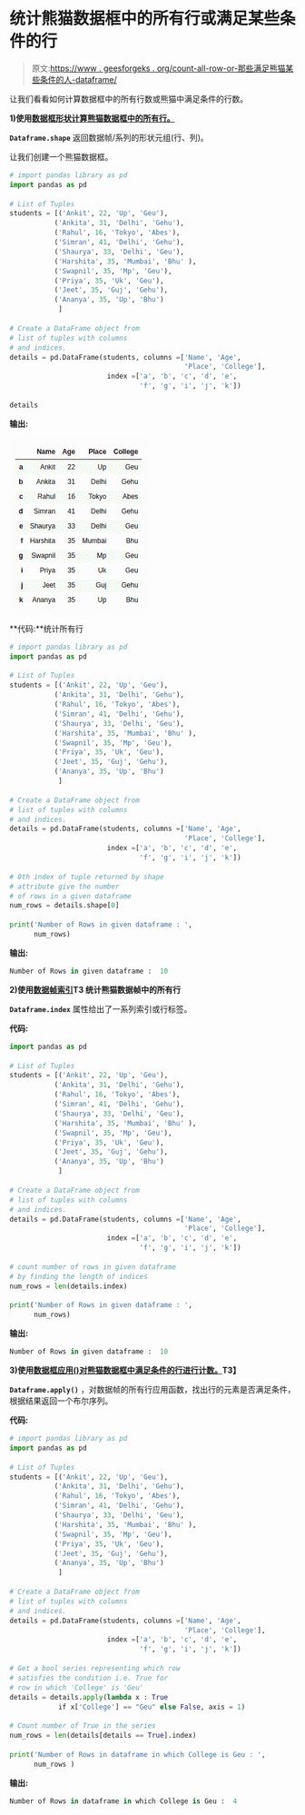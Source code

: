 # 统计熊猫数据框中的所有行或满足某些条件的行

> 原文:[https://www . geesforgeks . org/count-all-row-or-那些满足熊猫某些条件的人-dataframe/](https://www.geeksforgeeks.org/count-all-rows-or-those-that-satisfy-some-condition-in-pandas-dataframe/)

让我们看看如何计算数据框中的所有行数或熊猫中满足条件的行数。

**1)使用[数据框形状计算熊猫数据框中的所有行。](https://www.geeksforgeeks.org/python-pandas-df-size-df-shape-and-df-ndim/)**

**`Dataframe.shape`** 返回数据帧/系列的形状元组(行、列)。

让我们创建一个熊猫数据框。

```py
# import pandas library as pd
import pandas as pd

# List of Tuples
students = [('Ankit', 22, 'Up', 'Geu'),
           ('Ankita', 31, 'Delhi', 'Gehu'),
           ('Rahul', 16, 'Tokyo', 'Abes'),
           ('Simran', 41, 'Delhi', 'Gehu'),
           ('Shaurya', 33, 'Delhi', 'Geu'),
           ('Harshita', 35, 'Mumbai', 'Bhu' ),
           ('Swapnil', 35, 'Mp', 'Geu'),
           ('Priya', 35, 'Uk', 'Geu'),
           ('Jeet', 35, 'Guj', 'Gehu'),
           ('Ananya', 35, 'Up', 'Bhu')
            ]

# Create a DataFrame object from
# list of tuples with columns
# and indices.
details = pd.DataFrame(students, columns =['Name', 'Age', 
                                           'Place', 'College'],
                        index =['a', 'b', 'c', 'd', 'e',
                                'f', 'g', 'i', 'j', 'k'])

details
```

**输出:**

![pandas-counr-rows-1](img/53b632be0132705f881d7df956c240d6.png)

**代码:**统计所有行

```py
# import pandas library as pd
import pandas as pd

# List of Tuples
students = [('Ankit', 22, 'Up', 'Geu'),
           ('Ankita', 31, 'Delhi', 'Gehu'),
           ('Rahul', 16, 'Tokyo', 'Abes'),
           ('Simran', 41, 'Delhi', 'Gehu'),
           ('Shaurya', 33, 'Delhi', 'Geu'),
           ('Harshita', 35, 'Mumbai', 'Bhu' ),
           ('Swapnil', 35, 'Mp', 'Geu'),
           ('Priya', 35, 'Uk', 'Geu'),
           ('Jeet', 35, 'Guj', 'Gehu'),
           ('Ananya', 35, 'Up', 'Bhu')
            ]

# Create a DataFrame object from
# list of tuples with columns
# and indices.
details = pd.DataFrame(students, columns =['Name', 'Age',
                                           'Place', 'College'],
                        index =['a', 'b', 'c', 'd', 'e', 
                                'f', 'g', 'i', 'j', 'k'])

# 0th index of tuple returned by shape
# attribute give the number
# of rows in a given dataframe
num_rows = details.shape[0]

print('Number of Rows in given dataframe : ',
      num_rows)
```

**输出:**

```py
Number of Rows in given dataframe :  10
```

**2)使用[数据帧索引](https://www.geeksforgeeks.org/how-to-get-rows-index-names-in-pandas-dataframe/)T3 统计熊猫数据帧中的所有行**

**`Dataframe.index`** 属性给出了一系列索引或行标签。

**代码:**

```py
import pandas as pd

# List of Tuples
students = [('Ankit', 22, 'Up', 'Geu'),
           ('Ankita', 31, 'Delhi', 'Gehu'),
           ('Rahul', 16, 'Tokyo', 'Abes'),
           ('Simran', 41, 'Delhi', 'Gehu'),
           ('Shaurya', 33, 'Delhi', 'Geu'),
           ('Harshita', 35, 'Mumbai', 'Bhu' ),
           ('Swapnil', 35, 'Mp', 'Geu'),
           ('Priya', 35, 'Uk', 'Geu'),
           ('Jeet', 35, 'Guj', 'Gehu'),
           ('Ananya', 35, 'Up', 'Bhu')
            ]

# Create a DataFrame object from
# list of tuples with columns
# and indices.
details = pd.DataFrame(students, columns =['Name', 'Age',
                                           'Place', 'College'],
                        index =['a', 'b', 'c', 'd', 'e',
                                'f', 'g', 'i', 'j', 'k'])

# count number of rows in given dataframe 
# by finding the length of indices
num_rows = len(details.index)

print('Number of Rows in given dataframe : ',
      num_rows)
```

**输出:**

```py
Number of Rows in given dataframe :  10
```

**3)使用[数据框应用()对熊猫数据框中满足条件的行进行计数。](https://www.geeksforgeeks.org/python-pandas-apply/)T3】**

**`Dataframe.apply()`** ，对数据帧的所有行应用函数，找出行的元素是否满足条件，根据结果返回一个布尔序列。

**代码:**

```py
# import pandas library as pd
import pandas as pd

# List of Tuples
students = [('Ankit', 22, 'Up', 'Geu'),
           ('Ankita', 31, 'Delhi', 'Gehu'),
           ('Rahul', 16, 'Tokyo', 'Abes'),
           ('Simran', 41, 'Delhi', 'Gehu'),
           ('Shaurya', 33, 'Delhi', 'Geu'),
           ('Harshita', 35, 'Mumbai', 'Bhu' ),
           ('Swapnil', 35, 'Mp', 'Geu'),
           ('Priya', 35, 'Uk', 'Geu'),
           ('Jeet', 35, 'Guj', 'Gehu'),
           ('Ananya', 35, 'Up', 'Bhu')
            ]

# Create a DataFrame object from
# list of tuples with columns
# and indices.
details = pd.DataFrame(students, columns =['Name', 'Age',
                                           'Place', 'College'],
                        index =['a', 'b', 'c', 'd', 'e', 
                                'f', 'g', 'i', 'j', 'k'])

# Get a bool series representing which row
# satisfies the condition i.e. True for
# row in which 'College' is 'Geu'
details = details.apply(lambda x : True
            if x['College'] == "Geu" else False, axis = 1)

# Count number of True in the series
num_rows = len(details[details == True].index)

print('Number of Rows in dataframe in which College is Geu : ',
      num_rows )
```

**输出:**

```py
Number of Rows in dataframe in which College is Geu :  4
```